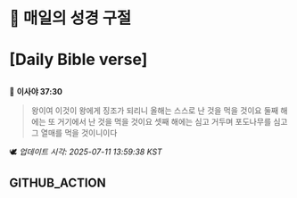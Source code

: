 # 🙏 매일의 성경 구절
# [Daily Bible verse]
##
<!-- START_BIBLE_VERSE -->
📖 **이사야 37:30**
> 왕이여 이것이 왕에게 징조가 되리니 올해는 스스로 난 것을 먹을 것이요 둘째 해에는 또 거기에서 난 것을 먹을 것이요 셋째 해에는 심고 거두며 포도나무를 심고 그 열매를 먹을 것이니이다

🕊️ _업데이트 시각: 2025-07-11 13:59:38 KST_
  <!-- END_BIBLE_VERSE -->
## GITHUB_ACTION
